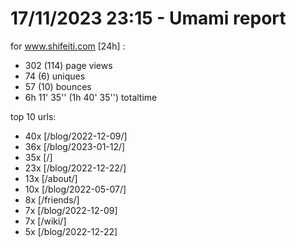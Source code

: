 # 17/11/2023 23:15 - Umami report
for www.shifeiti.com [24h] :

 - 302 (114) page views
 - 74 (6) uniques
 - 57 (10) bounces
 - 6h 11' 35'' (1h 40' 35'') totaltime


top 10 urls:
 - 40x [/blog/2022-12-09/]
 - 36x [/blog/2023-01-12/]
 - 35x [/]
 - 23x [/blog/2022-12-22/]
 - 13x [/about/]
 - 10x [/blog/2022-05-07/]
 - 8x [/friends/]
 - 7x [/blog/2022-12-09]
 - 7x [/wiki/]
 - 5x [/blog/2022-12-22]


